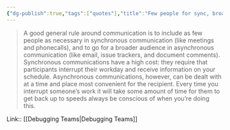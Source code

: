 ```yaml
---
{"dg-publish":true,"tags":["quotes"],"title":"Few people for sync, broader for async","date":"2022-08-18T14:06:07+03:00","modified_at":"2022-09-03T13:08:41+03:00","permalink":"/quotes/202208181406/","dgHomeLink":false,"dgPassFrontmatter":true}
---
```



> A good general rule around communication is to include as few people as necessary in synchronous communication (like meetings and phonecalls), and to go for a broader audience in asynchronous communication (like email, issue trackers, and document comments). Synchronous communications have a high cost: they require that participants interrupt their workday and receive information on your schedule. Asynchronous communications, however, can be dealt with at a time and place most convenient for the recipient. Every time you interrupt someone’s work it will take some amount of time for them to get back up to speeds always be conscious of when you’re doing this.

Link:: [[Debugging Teams|Debugging Teams]]
